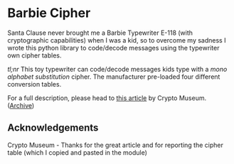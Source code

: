 # Barbie Cipher

Santa Clause never brought me a Barbie Typewriter E-118 (with cryptographic capabilities) when I was a kid, so to overcome my sadness I wrote this python library to code/decode messages using the typewriter own cipher tables.

_*tl;nr*_ This toy typewriter can code/decode messages kids type with a _mono alphabet substitution_ cipher. The manufacturer pre-loaded four different conversion tables.

For a full description, please head to [this article](https://www.cryptomuseum.com/crypto/mehano/barbie/) by Crypto Museum. ([Archive](http://web.archive.org/web/20220709072006/https://www.cryptomuseum.com/crypto/mehano/barbie/))

## Acknowledgements
Crypto Museum - Thanks for the great article and for reporting the cipher table (which I copied and pasted in the module)
